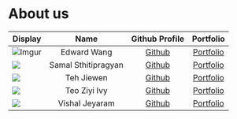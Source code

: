 # About us

Display | Name | Github Profile | Portfolio 
--------|:----:|:--------------:|:---------:
![Imgur](https://i.imgur.com/3ubqQJI.jpg) | Edward Wang | [Github](https://github.com/EdwardZYWang) | [Portfolio](https://www.linkedin.com/in/edward-w-220218206/)
![](https://user-images.githubusercontent.com/69446495/135881811-957f79eb-0afe-48dd-94f0-d237edce256a.jpg) | Samal Sthitipragyan | [Github](https://github.com/pragyan01) | [Portfolio](https://www.linkedin.com/in/pragyan01/)
![](https://via.placeholder.com/100.png?text=Photo) | Teh Jiewen | [Github](https://github.com/arvejw) | [Portfolio](www.linkedin.com/in/jiewen-teh)
![](https://avatars0.githubusercontent.com/teoziyiivy?s=100) | Teo Ziyi Ivy | [Github](https://github.com/teoziyiivy) | [Portfolio](https://www.linkedin.com/in/teoziyiivy/)
![](https://via.placeholder.com/100.png?text=Photo) | Vishal Jeyaram | [Github](https://github.com/VishalJeyaram) | [Portfolio](https://www.linkedin.com/in/vishal-j-a43b581a2)
